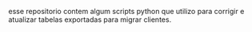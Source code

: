 esse repositorio contem algum scripts python que utilizo para corrigir e atualizar tabelas exportadas para migrar clientes.
